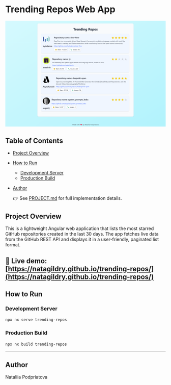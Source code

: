 # Trending Repos Web App

![App screenshot](docs/assets/screenshot-2.png)

## Table of Contents

- [Project Overview](#project-overview)
- [How to Run](#how-to-run)
  - [Development Server](#development-server)
  - [Production Build](#production-build)
- [Author](#author)

  👉 See [PROJECT.md](docs/PROJECT.md) for full implementation details.

## Project Overview

This is a lightweight Angular web application that lists the most starred GitHub repositories created in the last 30 days. The app fetches live data from the GitHub REST API and displays it in a user-friendly, paginated list format.

## 🔗 **Live demo**: [https://natagildry.github.io/trending-repos/](https://natagildry.github.io/trending-repos/)

## How to Run

### Development Server

```bash
npx nx serve trending-repos
```

### Production Build

```bash
npx nx build trending-repos
```

---

## Author

Nataliia Podpriatova
